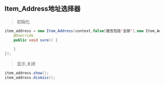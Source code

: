 ## Item_Address地址选择器
> 初始化

```java
item_address = new Item_Address(context,false[是否包括'全部'],new Item_Address.CallBack() {
	@Override
	public void sure() {
		
	}
});
```

>显示,关闭

```java
item_address.show();
item_address.dismiss();
```